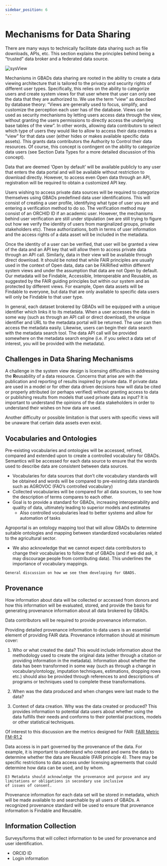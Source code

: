 ```yaml
---
sidebar_position: 6
---
```

Mechanisms for Data Sharing
===========================
 
There are many ways to technically facilitate data sharing such as file downloads, APIs, etc.  This section explains the principles behind being a “trusted” data broker and a federated data source.

![sysView](http://gbadske.org/Documentation/DataGovernanceHandbook/_images/systemView.png)

Mechanisms in GBADs data sharing are rooted in the ability to create a data viewing architecture that is tailored to the privacy and security rights of different user types. Specifically, this relies on the ability to categorize users and create system views for that user where that user can only see the data that they are authorized to. We use the term “view” as described by database theory: “Views are generally used to focus, simplify, and customize the perception each user has of the database. Views can be used as security mechanisms by letting users access data through the view, without granting the users permissions to directly access the underlying base tables of the view”. In other words, allowing data contributors to select which type of users they would like to allow to access their data creates a “view” for that data user (either hides or makes available specific data assets). This grants data contributors the Authority to Control their data resources. Of course, this concept is contingent on the ability to categorize data users (see Section Data Types for a more detailed discussion of this concept). 

Data that are deemed ‘Open by default’ will be available publicly to any user that enters the data portal and will be available without restriction to download directly. However, to access even Open data through an API, registration will be required to obtain a customized API key. 

Users wishing to access private data sources will be required to categorize themselves using GBADs predefined data user identifications. This will consist of creating a user profile, identifying what type of user you are and entering a verification method to do so. The verification method may consist of an ORCHID ID if an academic user. However, the mechanisms behind user verification are still under stipulation (we are still trying to figure out how we verify the identity of users from marginalized groups, private stakeholders etc).  These authorizations, both in terms of user information and the access rights of a data asset will be included in the metadata. 

Once the identity of a user can be verified, that user will be granted a view of the data and an API key that will allow them to access private data through an API call. Similarly, data in their view will be available through direct download. It should be noted that while FAIR principles are usually used in the context of Open data, data can be FAIRified within different system views and under the assumption that data are not Open by default. Our metadata will be Findable, Accessible, Interoperable and Reusable, as suggested by the FAIR guiding principles but within our system and as protected by different views. For example, Open data assets will be Findable to everyone, but data that are only available to specific data users will only be Findable to that user type. 

In general, each dataset brokered by GBADs will be equipped with a unique identifier which links it to its metadata. When a user accesses the data in some way (such as through an API call or direct download), the unique identifier and URL to the metadata portal will be returned. The user can then access the metadata easily. Likewise, users can begin their data search with the metadata search tool. The data API call will be provided somewhere on the metadata search engine (i.e. if you select a data set of interest, you will be provided with the metadata). 


Challenges in Data Sharing Mechanisms 
-------------------------------------

A challenge in the system view design is licensing difficulties in addressing the **R**eusability of a data resource. 
Concerns that arise are with the publication and reporting of results inspired by private data. If private data are 
used in a model or for other data driven decisions how will data be cited or properly attributed (or perhaps verified) 
without granting access to data or publishing results from models that used private data as input? It is important to 
understand the opinions of the data stakeholders in order to understand their wishes on how data are used. 

Another difficulty or possible limitation is that users with specific views will be unaware that certain data assets even exist. 

Vocabularies and Ontologies
---------------------------

Pre-existing vocabularies and ontologies will be accessed, refined, compared and extended upon to create a 
controlled vocabulary for GBADs.  Semantics will be accessed for each data source to ensure that the words 
used to describe data are consistent between data sources. 

- Vocabularies for data sources that don’t cite vocabulary standards will be obtained and words will be 
compared to pre-existing data standards such as AGROVOC (FAO’s controlled vocabulary) 
- Collected vocabularies will be compared for all data sources, to see how the description of terms compares to each other.
- Goal is to provide a standard for GBADs, increasing interoperability and quality of data, ultimately leading to 
superior models and estimates 
    - Also controlled vocabularies lead to better systems and allow for automation of tasks 

Agroportal is an ontology mapping tool that will allow GBADs to determine suitable ontologies and mapping between 
standardized vocabularies related to the agricultural sector.
- We also acknowledge that we cannot expect data contributors to change their vocabularies to follow that of GBADs 
(and if we did ask, it may discourage people from contributing data). This underlines the importance of vocabulary 
mappings. 

```{admonition} To Be Added
General discussion on how we see them developing for GBADS.
```

Provenance
----------

How information about data will be collected or accessed from donors and how this information will be evaluated, stored, 
and provide the basis for generating provenance information about all data brokered by GBADs.
 
Data contributors will be required to provide provenance information.
 
Providing detailed provenance information to data users is an essential element of providing FAIR data. Provenance information 
should at minimum cover: 
1. Who or what created the data? This would include information about the methodology used to create the original data 
(either through a citation or providing information in the metadata). Information about whether the data has been 
transformed in some way (such as through a change in vocabulary/ontology, imputation techniques, estimations, dropping rows etc.) 
should also be provided through references to and descriptions of programs or techniques used to complete these transformations.

2. When was the data produced and when changes were last made to the data? 

3. Context of data creation. Why was the data created or produced? This provides information to potential data users about 
whether using the data fulfills their needs and conforms to their potential practices, models or other statistical techniques.

Of interest to this discussion are the metrics designed for FAIR: 
[FAIR Metric FM-R1.2](https://github.com/FAIRMetrics/Metrics/blob/master/Distributions/FM_R1.2.pdf)
 
Data access is in part governed by the provenance of the data. For example, it is important to understand who created and 
owns the data to determine whether the data are Reusable (FAIR principle 4). There may be specific restrictions to data 
access under licensing agreements that could determine how data can be used, and by whom.

```{note} 
E3 Metadata should acknowledge the provenance and purpose and any limitations or obligations in secondary use inclusive 
of issues of consent.
```

Provenance information for each data set will be stored in metadata, which will be made available to and searchable 
by all users of GBADs. A recognized provenance standard will be used to ensure that provenance information is Findable 
and Reusable.

Information Collection
----------------------

Surveys/forms that will collect information to be used for provenance and user identification.
- ORCID ID 
- Login information 
 
